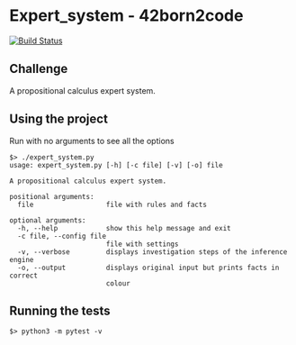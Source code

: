 # Expert_system - 42born2code
[![Build Status](https://travis-ci.com/fedefloris/Expert_system.svg?branch=master)](https://travis-ci.com/fedefloris/Expert_system)

## Challenge
A propositional calculus expert system.  

## Using the project
Run with no arguments to see all the options
```console
$> ./expert_system.py
usage: expert_system.py [-h] [-c file] [-v] [-o] file

A propositional calculus expert system.

positional arguments:
  file                  file with rules and facts

optional arguments:
  -h, --help            show this help message and exit
  -c file, --config file
                        file with settings
  -v, --verbose         displays investigation steps of the inference engine
  -o, --output          displays original input but prints facts in correct
                        colour
```

## Running the tests
```console
$> python3 -m pytest -v
```
